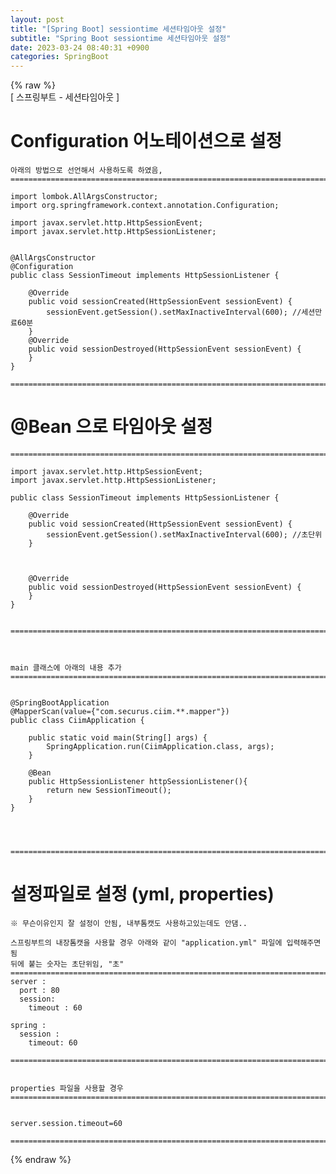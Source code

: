 ```yaml
---  
layout: post  
title: "[Spring Boot] sessiontime 세션타임아웃 설정"  
subtitle: "Spring Boot sessiontime 세션타임아웃 설정"  
date: 2023-03-24 08:40:31 +0900  
categories: SpringBoot  
---  
```

{% raw %}  
[ 스프링부트 - 세션타임아웃 ]  
  
  
# Configuration 어노테이션으로 설정  
  
	아래의 방법으로 선언해서 사용하도록 하였음,  
	=====================================================================================================================================================  
  
	import lombok.AllArgsConstructor;  
	import org.springframework.context.annotation.Configuration;  
  
	import javax.servlet.http.HttpSessionEvent;  
	import javax.servlet.http.HttpSessionListener;  
  
  
	@AllArgsConstructor  
	@Configuration  
	public class SessionTimeout implements HttpSessionListener {  
  
		@Override  
		public void sessionCreated(HttpSessionEvent sessionEvent) {  
			sessionEvent.getSession().setMaxInactiveInterval(600); //세션만료60분  
		}  
		@Override  
		public void sessionDestroyed(HttpSessionEvent sessionEvent) {  
		}  
	}  
  
	=====================================================================================================================================================  
  
  
  
# @Bean 으로 타임아웃 설정  
		  
  
	=====================================================================================================================================================  
  
	import javax.servlet.http.HttpSessionEvent;  
	import javax.servlet.http.HttpSessionListener;  
  
	public class SessionTimeout implements HttpSessionListener {  
  
		@Override  
		public void sessionCreated(HttpSessionEvent sessionEvent) {  
			sessionEvent.getSession().setMaxInactiveInterval(600); //초단위  
		}  
  
  
  
		@Override  
		public void sessionDestroyed(HttpSessionEvent sessionEvent) {  
		}  
	}  
  
  
	=====================================================================================================================================================  
  
  
  
	main 클래스에 아래의 내용 추가  
	=====================================================================================================================================================  
  
  
	@SpringBootApplication  
	@MapperScan(value={"com.securus.ciim.**.mapper"})  
	public class CiimApplication {  
  
		public static void main(String[] args) {  
			SpringApplication.run(CiimApplication.class, args);  
		}  
  
		@Bean  
		public HttpSessionListener httpSessionListener(){  
			return new SessionTimeout();  
		}  
	}  
  
  
  
  
	=====================================================================================================================================================  
  
  
  
  
# 설정파일로 설정 (yml, properties)  
	※ 무슨이유인지 잘 설정이 안됨, 내부톰캣도 사용하고있는데도 안댐..  
	  
	스프링부트의 내장톰캣을 사용할 경우 아래와 같이 "application.yml" 파일에 입력해주면 됨  
	뒤에 붙는 숫자는 초단위임, "초"  
	=====================================================================================================================================================  
	server :  
	  port : 80  
	  session:  
		timeout : 60  
  
	spring :  
	  session :   
		timeout: 60  
  
	=====================================================================================================================================================  
  
  
	properties 파일을 사용할 경우  
	=====================================================================================================================================================  
  
  
	server.session.timeout=60  
  
	=====================================================================================================================================================                           
{% endraw %}